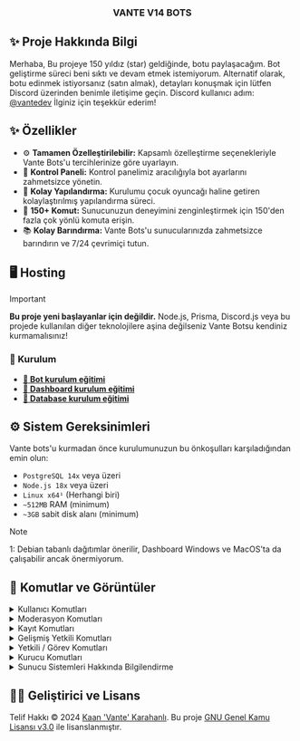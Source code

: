 <p align="center">
  <h3 align="center">VANTE V14 BOTS</h3>
</p>

## ✨ Proje Hakkında Bilgi

Merhaba, Bu projeye 150 yıldız (star) geldiğinde, botu paylaşacağım. Bot geliştirme süreci beni sıktı ve devam etmek istemiyorum. Alternatif olarak, botu edinmek istiyorsanız (satın almak), detayları konuşmak için lütfen Discord üzerinden benimle iletişime geçin. Discord kullanıcı adım: [@vantedev](https://discord.com/users/1205649213539749958) İlginiz için teşekkür ederim!

## ✨ Özellikler

- ⚙️ **Tamamen Özelleştirilebilir:** Kapsamlı özelleştirme seçenekleriyle Vante Bots'u tercihlerinize göre uyarlayın.
- 🌆 **Kontrol Paneli:** Kontrol panelimiz aracılığıyla bot ayarlarını zahmetsizce yönetin.
- 📝 **Kolay Yapılandırma:** Kurulumu çocuk oyuncağı haline getiren kolaylaştırılmış yapılandırma süreci.
- 💯 **150+ Komut:** Sunucunuzun deneyimini zenginleştirmek için 150'den fazla çok yönlü komuta erişin.
- 📚 **Kolay Barındırma:** Vante Bots'u sunucularınızda zahmetsizce barındırın ve 7/24 çevrimiçi tutun.

## 🖥️ Hosting

> [!IMPORTANT]
> **Bu proje yeni başlayanlar için değildir.** Node.js, Prisma, Discord.js veya bu projede kullanılan diğer teknolojilere aşina değilseniz Vante Botsu kendiniz kurmamalısınız!

### 📝 Kurulum

- **[🤖 Bot kurulum eğitimi](/docs/bot/README.md)**
- **[🔩 Dashboard kurulum eğitimi](/docs/dashboard/README.md)**
- **[📝 Database kurulum eğitimi](/docs/database/README.md)**

## ⚙️ Sistem Gereksinimleri

Vante bots'u kurmadan önce kurulumunuzun bu önkoşulları karşıladığından emin olun:

- `PostgreSQL 14x` veya üzeri
- `Node.js 18x` veya üzeri
- `Linux x64¹` (Herhangi biri)
- `~512MB` RAM (minimum)
- `~3GB` sabit disk alanı (minimum)

> [!NOTE]
> 1: Debian tabanlı dağıtımlar önerilir, Dashboard Windows ve MacOS'ta da çalışabilir ancak önermiyorum.

## 🍭 Komutlar ve Görüntüler
<details>
  <summary>Kullanıcı Komutları</summary>

  - **afk** `<sebep>` → AFK moduna geçersiniz ve sebep belirtirsiniz.
  - **avatar** `<Kullanıcı>` → Belirtilen kullanıcının profil fotoğrafını gösterir.
  - **banner** `<Kullanıcı>` → Belirtilen kullanıcının banner görüntüsünü gösterir.
  - **booster** `<Nick>` → Sunucu için yeni bir booster ismi belirler.
  - **cihaz** `<Kullanıcı>` → Kullanıcının hangi cihazdan bağlandığını gösterir.
  - **git** `<Kullanıcı>` → Belirtilen kullanıcıya hızlıca gidersiniz.
  - **yardım** `[komut]` → Belirtilen komut hakkında yardım bilgisi sağlar.
  - **kb** `<Kullanıcı>` → Belirtilen kullanıcı hakkında kısa bilgi verir.
  - **çek** `<Kullanıcı>` → Belirtilen kullanıcıyı bulunduğunuz ses kanalına çekersiniz.
  - **ship** `[Kullanıcı]` → İki kullanıcı arasında uyum testi yapar.
  - **spotify** `<Kullanıcı>` → Kullanıcının Spotify dinleme bilgisini gösterir.
  - **nerede** `<Kullanıcı>` → Belirtilen kullanıcının hangi kanalda olduğunu gösterir.
  - **arkadaşlarım** → Sunucudaki arkadaşlarınızı listeler.
  - **invite** `<Kullanıcı>` → Belirtilen kullanıcının davetlerini gösterir.
  - **rstat** `<Rol>` → Belirtilen roldeki üyelerin istatistiklerini gösterir.
  - **stat** `[Kullanıcı]` → Belirtilen kullanıcının istatistiklerini gösterir.
  - **top** → Sunucudaki mesaj/ses/yayın/kamera/davet/register sıralamalarını gösterir

| Komut                  | Görsel                                                                                                 |
| ---------------------- | ------------------------------------------------------------------------------------------------------ |
| **spotify**            | ![image](https://github.com/user-attachments/assets/2c48987d-b872-4284-919f-88c86d47ca56)              |
| **ship**               | ![image](https://github.com/user-attachments/assets/4216d66a-4ed3-4cac-bd5b-b82503e91256)              |
| **ship ertu**          | ![image](https://github.com/user-attachments/assets/a7a54c0e-0b71-4d0b-82a4-7e38cc921173)              |
| **stat**               | ![image](https://github.com/user-attachments/assets/a338861e-619a-48f9-b1c8-a78c52897b08)              |
| **rstat**              | ![image](https://github.com/user-attachments/assets/62e857b7-8be8-405e-a045-df16a302034f)              |
| **invite**             | ![image](https://github.com/user-attachments/assets/95af730a-9943-4d52-9920-b7cbee8aedba)              |
| **arkadaşlarım**       | ![image](https://github.com/user-attachments/assets/43ba8766-7c70-471e-a777-c0678729a896)              |
| **top**                | ![image](https://github.com/user-attachments/assets/037571c0-3399-410e-acd6-b646edbb91b9)              |

</details>

<details>
  <summary>Moderasyon Komutları</summary>

  - **aktifcezalar** `<@kullanıcı>` → Belirtilen kullanıcının aktif cezalarını gösterir.
  - **banbilgi** `<kullanıcı>` → Kullanıcının ban bilgilerini gösterir.
  - **SicilTemizle** `<@kullanıcı>` → Belirtilen kullanıcının sicilini temizler.
  - **sicil** `<@kullanıcı>` → Kullanıcının geçmiş cezalarını görüntüler.
  - **etkinlik-cezalı** `<@Üye/ID> [süre] [sebep]` → Üyeyi etkinliklerden men eder.
  - **reklam** `[kullanıcı]` → Kullanıcıyı reklam yaptığı için cezalandırır.
  - **ban** `<kullanıcı> [sebep]` → Belirtilen kullanıcıyı sunucudan banlar.
  - **mute** `<kullanıcı> [süre] [sebep]` → Kullanıcıyı süreli olarak sessize alır.
  - **forceban** `<kullanıcı> [sebep]` → Kullanıcıyı zorunlu olarak sunucudan banlar.
  - **jail** `<kullanıcı> [süre] [sebep]` → Kullanıcıyı belirtilen süre boyunca cezalıya atar.
  - **stream-cezalı** `<@Üye/ID> [süre] [sebep]` → Üyeyi yayın yapmaktan men eder.
  - **vmute** `<kullanıcı> [süre] [sebep]` → Kullanıcıyı sesli kanallarda sessize alır.
  - **af** `<kullanıcı>` → Kullanıcıyı AF moduna alır.
  - **uyarı** `@kullanıcı` → Kullanıcıya uyarı verir.

| Komut                  | Görsel                                                                                                 |
| ---------------------- | ------------------------------------------------------------------------------------------------------ |
| **af**                 | ![image](https://github.com/user-attachments/assets/12513415-e6c6-417f-8d69-4929123f4ac5)              |
| **aktifcezalar**       | ![image](https://github.com/user-attachments/assets/d1df5f40-a676-4778-b78f-d30cbd5050f6)              |
| **Sicil**              | ![image](https://github.com/user-attachments/assets/39bafedb-7744-4a2e-9cc1-726d9d8bcf6b)              |
| **Sicil Extra**        | ![image](https://github.com/user-attachments/assets/ff94f904-7e72-4148-ab37-1aa4acc9acb6)              |
| **Ceza Text**          | ![image](https://github.com/user-attachments/assets/357fbf5f-82aa-4213-9678-11898080a9a9)              |
| **Ceza Log**           | ![image](https://github.com/user-attachments/assets/f6c9bccb-be9b-40d6-8178-6c677f3182f7)              |
| **Dm Log**             | ![image](https://github.com/user-attachments/assets/de45b512-13bb-4113-8a61-4ff03e7c47fb)              |
| **Bitiş Log**          | ![image](https://github.com/user-attachments/assets/2def178c-6020-4e17-947c-c572701f57d6)              |

</details>

<details>
  <summary>Kayıt Komutları</summary>

  - **cinsiyet** `<Kullanıcı>` → Belirtilen kullanıcının cinsiyetini ayarlar.
  - **isim** `<Kullanıcı> <İsim> <Yaş>` → Kullanıcının ismini ve yaşını değiştirir.
  - **isimler** `<@Üye/ID>` → Kullanıcının geçmiş isimlerini listeler.
  - **teyitlerim** `<@Üye/ID>` → Belirtilen kullanıcının kayıt teyitlerini gösterir.
  - **register** `<Kullanıcı/ID> <İsim> <Yaş>` → Kullanıcıyı sunucuda kayıt eder.
  - **ks** `<Kullanıcı/ID> [sebep]` → Kullanıcıyı kayıtsız yapar.
  - **unsuspect** `<Kullanıcı/ID>` → Kullanıcının şüpheli rolünü kaldırır.

| Komut                  | Görsel                                                                                                 |
| ---------------------- | ------------------------------------------------------------------------------------------------------ |
| **Hoşgeldin Mesajı**   | ![image](https://github.com/user-attachments/assets/f4e531db-8a9e-405d-8be6-312e2c8f1d4a)              |
| **Kayıt Komutu**       | ![image](https://github.com/user-attachments/assets/65bae219-da69-45fd-b206-762c2a71fd26)              |
| **Extra**              | ![image](https://github.com/user-attachments/assets/52bbb463-42ea-46a8-87af-2057d25c6ca5)              |
| **İsimler**            | ![image](https://github.com/user-attachments/assets/18d3dfed-11d4-46b5-aa40-1b70bcffa2e1)              |
| **teyitlerim**         | ![image](https://github.com/user-attachments/assets/986c43b4-da73-4b78-b908-b56cd462ae61)              |

</details>

<details>
  <summary>Gelişmiş Yetkili Komutları</summary>

  - **muteall** → Sunucudaki tüm kullanıcıları sessize alır.
  - **transport** `<menüden kanal seç>` → Kullanıcıları seçilen kanala taşır.
  - **banlist** → Sunucudaki banlanan kullanıcıların listesini gösterir.
  - **sil** `[kullanıcı id] <mesaj sayısı>` → Belirtilen kullanıcının belirli sayıda mesajını siler.
  - **dağıt** → Rol veya ödül dağıtımı yapar.
  - **emojiekle** `<emoji> <isim>` → Yeni bir emoji ekler ve isimlendirir.
  - **giveaway** `<süre (10m)> <kazanan sayısı (1)> <ödül>` → Çekiliş başlatır.
  - **gsil** `<çekiliş mesaj id>` → Belirtilen çekilişi siler.
  - **gedit** `<çekiliş mesaj id> <süre (10m)> <kazanan sayısı (1)> <ödül>` → Mevcut bir çekilişi düzenler.
  - **grerol** → Çekilişte yeniden kazanan belirler.
  - **say** → Sunucudaki kullanıcı sayısını gösterir.
  - **lock** → Kanalı kilitler ve mesaj gönderimini kapatır.
  - **roldenetim** `<rol>` → Belirtilen rolün denetimini yapar.
  - **rollog** `<kullanıcı>` → Kullanıcının rol geçmişini gösterir.
  - **rol** `<kullanıcı>` → Kullanıcıya belirli bir rol verir veya rolünü alır.
  - **snipe** `[kanal/kullanıcı]` → Silinen son mesajı görüntüler.
  - **ysay** → Sunucudaki yetkililerin sayısını gösterir.
  - **taşı** `<kullanıcı>` → Kullanıcıyı başka bir kanala taşır.
  - **vlog** `<kullanıcı>` → Kullanıcının ses kanalı geçmişini görüntüler.

| Komut                  | Görsel                                                                                                 |
| ---------------------- | ------------------------------------------------------------------------------------------------------ |
| **Giveaway**           | ![image](https://github.com/user-attachments/assets/47def86a-bb2d-4673-b6bf-6dfccf602811)              |
| **say** (canlı)        | ![image](https://github.com/user-attachments/assets/d90cb5b5-15ac-4230-b85c-77065af7187a)              |
| **roldenetim**         | ![image](https://github.com/user-attachments/assets/80eac283-504a-479e-b538-384f8664a85e)              |
| **rol**                | ![image](https://github.com/user-attachments/assets/3f41e3e0-1861-4ffa-a969-f10ddbf3b844)              |
| **vlog**               | ![image](https://github.com/user-attachments/assets/277b436a-2172-4e4b-8d38-527a01e618ca)              |

</details>

<details>
  <summary>Yetkili / Görev Komutları</summary>

  - **rozet** → Yetkilinin rozetini görüntüler.
  - **mazeret** `<@kullanıcı> <süre> <sebep>` → Belirtilen kullanıcı için mazeret kaydı oluşturur.
  - **not** → Yetkiliye bir not ekler.
  - **oryantasyon** `<Yetkili>` → Yeni yetkililer için oryantasyon başlatır.
  - **puan** `[kullanıcı]` → Kullanıcının puanını görüntüler veya değiştirir.
  - **return** `<Kullanıcı>` → Görevine dönmesi için kullanıcıyı geri çağırır.
  - **sorunçöz** `[kullanıcı]` → Belirtilen kullanıcının sorununu çözmek için görev başlatır.
  - **yetkililerim** → Yetkili yaptıgınız kullanıcıların listesini görüntüler.
  - **ybilgi** `<@kullanıcı>` → Belirtilen yetkili hakkında bilgi sağlar.
  - **taglı** `<@kullanıcı>` → Kullanıcıyı taglı rolüne ekler.
  - **taglılarım** → Yetkili olarak tagladığınız kullanıcıları listeler.
  - **yt** `<@kullanıcı>` → Belirtilen kullanıcıyı yetkili yapar veya yetkiliyse yetkisini yükseltir/düşürür.

| Komut                  | Görsel                                                                                                 |
| ---------------------- | ------------------------------------------------------------------------------------------------------ |
| **Sorumluluk Paneli**  | ![image](https://github.com/user-attachments/assets/4d8e2b44-5fae-4208-8611-4a35d3fc4b09)              |
| **Görev Paneli**       | ![image](https://github.com/user-attachments/assets/e7d5fed9-b321-4529-a704-1ab540ffff1c)              |
| **Görev Seçme**        | ![image](https://github.com/user-attachments/assets/fe740fd8-d557-4344-b64d-7d990c8c6bf0)              |
| **Rozet**              | ![image](https://github.com/user-attachments/assets/deae1a70-6592-43b2-9de1-dac83f48d1cf)              |
| **Puan** (1. Sayfa)    | ![image](https://github.com/user-attachments/assets/cea4bab7-0eb9-4a71-8bf8-417956d2c678)              |
| **Puan** (2. Sayfa)    | ![image](https://github.com/user-attachments/assets/e3eb74ab-75dc-453f-bd9e-24e7831e5233)              |

</details>

<details>
  <summary>Kurucu Komutları</summary>

  - **bonus** → Yetkiliye bonus puan verir veya görüntüler.
  - **özelkomut** → Sunucuya özel bir komut ekler veya düzenler.
  - **otorol** `<menüden işlem seçin>` → Sunucu için otomatik rol verme ayarlamaları yapar.
  - **toplantı** → Sunucu için toplantı başlatır.
  - **fastlogin** → Sunucuda panel acar bu paneli kullananlar bot hesap olmadığını doğrulayıp sunucuda gerekli rollerini alabilirler
  - **secretroom** → Sunucuda özel oda panelini açar.
  - **leaderboard** → Sunucudaki sıralamayı görüntüler.
  - **memberpanel** → Üye yönetim panelini açar.
  - **kısayollar** → Sunucu kısayollarını gösterir.
  - **streamerpanel** → Yayıncı yönetim panelini açar.
  - **görevpanel** → Görev yönetim panelini açar.
  - **ayarlar** → Sunucu komut ayarlarını yönetir.
  - **setup** → Sunucuyu kurarsınız.
  - **ekip** → Ekip yönetim işlemlerini gerçekleştirir.
  - **yaz** `<yazılacak şey>` → Belirtilen mesajı yazar.

| Komut                    | Görsel                                                                                                 |
| ------------------------ | ------------------------------------------------------------------------------------------------------ |
| **Otorol**               | ![image](https://github.com/user-attachments/assets/2e350f07-12d1-442a-b0f0-cb41e6b49ddc)              |
| **Fastlogin**            | ![image](https://github.com/user-attachments/assets/9837f4cc-33f9-4eb3-b215-e67d4abf3e18)              |
| **Leaderboard**          | ![image](https://github.com/user-attachments/assets/fec8d80e-76b0-4bc3-af8d-6abbfad3954d)              |
| **Memberpanel**          | ![image](https://github.com/user-attachments/assets/f6ffde05-82e4-4563-ac6d-46d4d9c62b3a)              |
| **Kısayollar**           | ![image](https://github.com/user-attachments/assets/648174bb-6c07-40cf-a6a3-a29d99100715)              |
| **Streamerpanel**        | ![image](https://github.com/user-attachments/assets/f3e1ca9f-aedf-4c3a-97af-17edc2a457ae)              |
| **Görevpanel**           | ![image](https://github.com/user-attachments/assets/180c6e17-2777-44c2-a60f-e506703a6db9)              |
| **Ayarlar**              | ![image](https://github.com/user-attachments/assets/b79ca41e-f88a-4c22-8ae8-55bc469758b5)              |
| **Ayarlar Seçim**        | ![image](https://github.com/user-attachments/assets/971fc981-866f-480b-a4c1-b6f09416f68d)              |
| **Setup**                | ![image](https://github.com/user-attachments/assets/ee8fb68d-4ea3-40e7-88c4-c5be89041d3d)              |
| **Secretroom**           | ![image](https://github.com/user-attachments/assets/409b7719-00db-40a0-8d8f-202055f63ff7)              |
| **Secretroom** (Yönetim) | ![image](https://github.com/user-attachments/assets/4c9b1b5a-ef34-4288-afdc-066729248404)              |

</details>

<details>
  <summary>Sunucu Sistemleri Hakkında Bilgilendirme</summary>

  **Sunucunuzun verimliliğini ve kullanıcı deneyimini artırmak için bir dizi gelişmiş sistem devreye alınmıştır. İşte bu sistemler hakkında detaylı bilgiler:**

  - **Üye Kayıt Sistemi**: Sunucuya yeni katılan üyelerin hızlı ve sorunsuz bir şekilde kaydolmasını sağlar. Kullanıcıların sisteme dahil edilmesi bu süreçle yönetilir.
  
  - **İsim Zorunluluğu**: Üyelerin kayıt olurken gerçek isimlerini girmelerini zorunlu hale getirir. Bu sayede sunucuda düzen ve güven sağlanır.
  
  - **Yaş Doğrulama**: Üyeler, sunucuya kaydolurken yaşlarını belirtmek zorundadır. Bu sistem, yaş sınırlarını denetleyerek sunucunun hedef kitlesine uygun üyelerin kabul edilmesini sağlar.

  - **Etiketli Üye Alımı**: Sunucuya katılmak için belirli bir etikete sahip olma zorunluluğu getirir. Bu, sunucunun belirli bir topluluk veya rol grubu için özelleştirilmesine olanak tanır.
  
  - **Otomatik İsim Düzenleme**: Yeni katılan üyelerin isimlerini, sunucunun kurallarına ve standartlarına uygun olarak otomatik düzenler. Sunucu içinde bir isim standardı sağlar.
  
  - **Yaş Sınırı Uygulaması**: Minimum yaş sınırının altındaki üyeleri belirleyerek onlara uygun yaptırımlar uygulayan bir sistemdir. Bu, sunucuda istenmeyen davranışları azaltır.

  - **Otomatik Ceza Sistemi**: Üyelerin belirli sayıda uyarı alması durumunda otomatik olarak cezalandırılmasını sağlar. Moderasyon yükünü azaltan bu sistem, cezaların adil bir şekilde dağıtılmasını garanti eder.
  
  - **Otomatik Kayıt**: Daha önce kayıt olmuş üyeleri sunucuya yeniden katıldıklarında otomatik olarak tanır ve kaydeder. Kullanıcıların tekrar kayıt olma zorunluluğunu ortadan kaldırır.

  - **Alternatif Ceza Alanı (Underworld)**: Üyeleri yasaklama yerine "Underworld" adlı alternatif bir ceza alanına gönderir. Bu alan, yasaklama öncesi son bir uyarı niteliği taşır.
  
  - **Görsel İstatistikler**: Üyelerin istatistiklerini çekici ve etkileyici görsellerle sunar. Sunucu içinde başarıları vurgulamak ve üyeleri motive etmek için harika bir sistemdir.
  
  - **Buttonlu İstatistikler**: Üyelerin istatistiklerini interaktif butonlar aracılığıyla sunar. Kullanıcı dostu bir arayüzle kolayca bilgiye erişimi sağlar.

  - **Görsel Sıralamalar**: Sunucu içindeki en iyi performans gösteren üyeleri görsel sıralamalarla gösterir. Bu, rekabeti teşvik eden motive edici bir sistemdir.
  
  - **Avatarlı Sıralama**: Görsel sıralamalara ek olarak, üyelerin profil fotoğraflarını da gösterir. Daha kişiselleştirilmiş ve görsel açıdan zengin bir sıralama sunar.

  - **İltifat Sistemi**: Aktif üyeleri motive edici mesajlarla ödüllendirir. Sunucu içindeki pozitif enerjiyi artırmaya yönelik bir sistemdir.
  
  - **Oy Hatırlatıcı**: Üyelere, sunucuyu desteklemek için oy kullanmalarını nazik bir şekilde hatırlatan bir sistemdir. Bu sayede topluluğun oy etkinliği artar.
  
  - **Kademeli Uyarı Rolleri**: Üyelerin aldığı uyarıların sayısına göre çeşitli uyarı rolleri atar. Bu roller, kullanıcıların geçmiş cezalarını ve statülerini yansıtır.

  - **Kademeli Seviye Rolleri**: Üyelerin seviye atladıkça belirli roller kazanmasını sağlayan bir sistemdir. Seviye ilerlemelerini göstermek için kullanılır ve üyeleri daha fazla aktif olmaya teşvik eder.

  | Log Kanalları            | Görsel                                                                                                 |
  | ------------------------ | ------------------------------------------------------------------------------------------------------ |
  | **Guard**                | ![image](https://github.com/user-attachments/assets/72ae2451-d57c-4bea-9ff3-48aad511cf4d)              |
  | **Chat Guard**           | ![image](https://github.com/user-attachments/assets/629943a2-7ad0-4bc9-9613-c4521a58dfeb)              |
  | **Server/Sunucu**        | ![image](https://github.com/user-attachments/assets/ce508fa4-4365-401b-8b89-5224df8d8906)              |
  | **Streamer**             | ![image](https://github.com/user-attachments/assets/b166caa8-2cc2-480a-affa-d00ab9110fd8)              |
  | **Başvuru**              | ![image](https://github.com/user-attachments/assets/6e4a7bfc-ec40-4619-8a84-3a88178fe77f)              |
  | **Family**               | ![image](https://github.com/user-attachments/assets/215bc12f-eac7-478a-97f9-76dd0ae31017)              |
  | **Mesaj**                | ![image](https://github.com/user-attachments/assets/1b720614-0f7a-4439-9652-9cc3e2c6bc0f)              |
  | **Ses**                  | ![image](https://github.com/user-attachments/assets/59cc0b43-3bbe-444c-b6d4-198a5adfcb12)              |
  | **Role**                 | ![image](https://github.com/user-attachments/assets/a24f73c0-26b8-4b82-b791-54660b777a32)              |
  | **Staff**                | ![image](https://github.com/user-attachments/assets/38820319-0dcf-43fa-9422-3ffe81b9f7f5)              |
  | **Orientation**          | ![image](https://github.com/user-attachments/assets/79f2b059-a5b1-4c26-b8fc-866a7e49249c)              |
  | **Cezalar**              | ![image](https://github.com/user-attachments/assets/79de747b-9fed-4618-bf90-b69f603deca0)              |

</details>

## 🐻‍❄️ Geliştirici ve Lisans

Telif Hakkı © 2024 [Kaan 'Vante' Karahanlı](https://github.com/vante-dev). Bu proje [GNU Genel Kamu Lisansı v3.0](https://github.com/vante-dev/Vante-Bots/blob/main/LICENSE) ile lisanslanmıştır.
